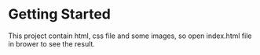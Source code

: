 # Getting Started

This project contain html, css file and some images, so open index.html file in brower to see the result.